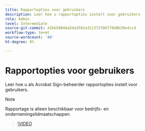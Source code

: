 ```yaml
---
title: Rapportopties voor gebruikers
description: Leer hoe u rapportopties instelt voor gebruikers
role: Admin
level: Intermediate
source-git-commit: 42bb59044a5da3583a311372f06778d0b39e4ccd
workflow-type: tm+mt
source-wordcount: '40'
ht-degree: 0%

---
```


# Rapportopties voor gebruikers

Leer hoe u als Acrobat Sign-beheerder rapportopties instelt voor gebruikers.

>[!NOTE]
>
>Rapportage is alleen beschikbaar voor bedrijfs- en ondernemingslidmaatschappen.

>[!VIDEO](https://video.tv.adobe.com/v/3419303?quality=12&learn=on&hidetitle=true)

